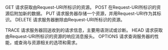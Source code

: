 

GET      请求获取由Request-URI所标识的资源。
POST 在Request-URI所标识的资源后附加新的数据。
PUT 请求服务器存储一个资源，并用Request-URI作为其标识。
DELETE 请求服务器删除由Request-URI所标识的资源。

TRACE 请求服务器回送收到的请求信息，主要用语测试或诊断。
HEAD 请求获取由Request-URI所标识的资源的响应消息报头。
OPTIONS 请求查询服务器的性能，或查询与资源相关的选项和需求。




